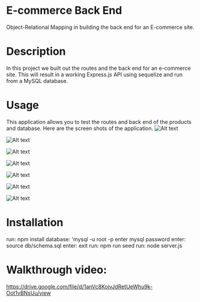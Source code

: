 # E-commerce Back End
Object-Relational Mapping in building the back end for an E-commerce site.

# Description
In this project we built out the routes and the back end for an e-commerce site. This will result in a working Express.js API using sequelize and run from a MySQL database. 

# Usage
This application allows you to test the routes and back end of the products and database. Here are the screen shots of the application.
![Alt text](<Screenshot 2023-10-05 at 4.04.14 PM.png>)

![Alt text](<Screenshot 2023-10-05 at 4.04.00 PM.png>)

![Alt text](<Screenshot 2023-10-05 at 4.03.49 PM.png>)

![Alt text](<Screenshot 2023-10-05 at 4.03.36 PM.png>)

![Alt text](<Screenshot 2023-10-05 at 4.04.23 PM.png>)

![Alt text](<Screenshot 2023-10-05 at 4.04.33 PM.png>)

![Alt text](<Screenshot 2023-10-05 at 4.04.41 PM.png>)

# Installation
run: npm install
database: 'mysql -u root -p
enter mysql password
enter: source db/schema.sql
enter: exit
run: npm run seed
run: node server.js

# Walkthrough video:
https://drive.google.com/file/d/1anVc8KojvJdRetUeWhu9k-Oot1vBNsUu/view